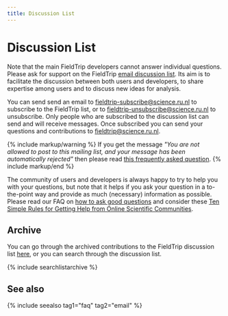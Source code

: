 ```yaml
---
title: Discussion List
---
```


# Discussion List

Note that the main FieldTrip developers cannot answer individual questions. Please ask for support on the FieldTrip [email discussion list](http://mailman.science.ru.nl/mailman/listinfo/fieldtrip). Its aim is to facilitate the discussion between both users and developers, to share expertise among users and to discuss new ideas for analysis.

You can send send an email to fieldtrip-subscribe@science.ru.nl to subscribe to the FieldTrip list, or to fieldtrip-unsubscribe@science.ru.nl to unsubscribe. Only people who are subscribed to the discussion list can send and will receive messages. Once subscribed you can send your questions and contributions to fieldtrip@science.ru.nl.

{% include markup/warning %}
If you get the message <em>"You are not allowed to post to this mailing list, and your message has been automatically rejected"</em> then please read <a href="/faq/why_am_i_not_allowed_to_post_to_the_discussion_list">this frequently asked question</a>.
{% include markup/end %}

The community of users and developers is always happy to try to help you with your questions, but note that it helps if you ask your question in a to-the-point way and provide as much (necessary) information as possible. Please read our FAQ on [how to ask good questions](/faq/how_to_ask_good_questions_to_the_community) and consider these [Ten Simple Rules for Getting Help from Online Scientific Communities](http://www.ploscompbiol.org/article/info:doi%2F10.1371%2Fjournal.pcbi.1002202).

## Archive

You can go through the archived contributions to the FieldTrip discussion list [here](http://mailman.science.ru.nl/pipermail/fieldtrip), or you can search through the discussion list.

{% include searchlistarchive %}

## See also

{% include seealso tag1="faq" tag2="email" %}
